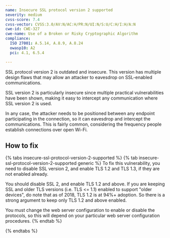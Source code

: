 ```yaml
---
name: Insecure SSL protocol version 2 supported
severity: medium
cvss-score: 7.4
cvss-vector: CVSS:3.0/AV:N/AC:H/PR:N/UI:N/S:U/C:H/I:H/A:N
cwe-id: CWE-327
cwe-name: Use of a Broken or Risky Cryptographic Algorithm
compliance:
  ISO 27001: A.5.14, A.8.9, A.8.24
  owasp10: A2
  pci: 4.1, 6.5.4

---            
```


SSL protocol version 2 is outdated and insecure. This version has multiple design flaws that may allow an attacker to eavesdrop on SSL-enabled communications.

SSL version 2 is particularly insecure since multiple practical vulnerabilities have been shown, making it easy to intercept any communication where SSL version 2 is used.

In any case, the attacker needs to be positioned between any endpoint participating in the connection, so it can eavesdrop and intercept the communications. This is fairly common, considering the frequency people establish connections over open Wi-Fi.

## How to fix

{% tabs insecure-ssl-protocol-version-2-supported %}
{% tab insecure-ssl-protocol-version-2-supported generic %}
To fix this vulnerability, you need to disable SSL version 2, and enable TLS 1.2 and TLS 1.3, if they are not enabled already.

You should disable SSL 2, and enable TLS 1.2 and above. If you are keeping SSL and older TLS versions (i.e. TLS <= 1.1) enabled to support "older devices", do note that as of 2018, TLS 1.2 is at 94%+ adoption. So there is a strong argument to keep only TLS 1.2 and above enabled.

You must change the web server configuration to enable or disable the protocols, so this will depend on your particular web server configuration procedures.
{% endtab %}

{% endtabs %}
